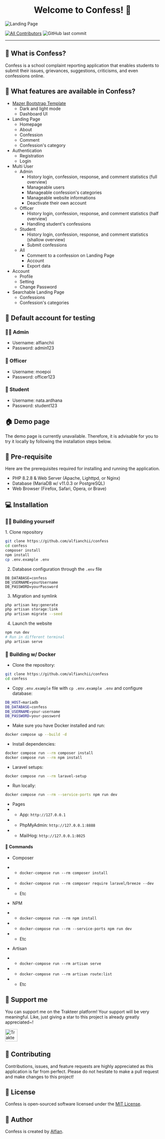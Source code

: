 <h1 align="center">Welcome to Confess! 👋</h1>

![Landing Page](https://github.com/alfianchii/confess/blob/main/public/images/confess-welcome.png?raw=true)

[![All Contributors](https://img.shields.io/github/contributors/alfianchii/confess)](https://github.com/alfianchii/confess/graphs/contributors)
![GitHub last commit](https://img.shields.io/github/last-commit/alfianchii/confess)

---

<h2 id="tentang">🤔 What is Confess?</h2>

Confess is a school complaint reporting application that enables students to submit their issues, grievances, suggestions, criticisms, and even confessions online.

<h2 id="fitur">🤨 What features are available in Confess?</h2>

-   [Mazer Bootstrap Template](https://github.com/zuramai/mazer)
    -   Dark and light mode
    -   Dashboard UI
-   Landing Page
    -   Homepage
    -   About
    -   Confession
    -   Comment
    -   Confession's category
-   Authentication
    -   Registration
    -   Login
-   Multi User
    -   Admin
        -   History login, confession, response, and comment statistics (full overview)
        -   Manageable users
        -   Manageable confession's categories
        -   Manageable website informations
        -   Deactivate their own account
    -   Officer
        -   History login, confession, response, and comment statistics (half overview)
        -   Handling student's confessions
    -   Student
        -   History login, confession, response, and comment statistics (shallow overview)
        -   Submit confessions
    -   All
        -   Comment to a confession on Landing Page
        -   Account
        -   Export data
-   Account
    -   Profile
    -   Setting
    -   Change Password
-   Searchable Landing Page
    -   Confessions
    -   Confession's categories

<h2 id="testing-account">👤 Default account for testing</h2>

### 👨‍🏫 Admin

-   Username: alfianchii
-   Password: admin123

### 🧖 Officer

-   Username: moepoi
-   Password: officer123

### 🧗 Student

-   Username: nata.ardhana
-   Password: student123

<h2 id="demo">🏠 Demo page</h2>

<p>The demo page is currently unavailable. Therefore, it is advisable for you to try it locally by following the installation steps below.</p>

<h2 id="pre-requisite">💾 Pre-requisite</h2>

<p>Here are the prerequisites required for installing and running the application.</p>

-   PHP 8.2.8 & Web Server (Apache, Lighttpd, or Nginx)
-   Database (MariaDB w/ v11.0.3 or PostgreSQL)
-   Web Browser (Firefox, Safari, Opera, or Brave)

<h2 id="installation">💻 Installation</h2>

<h3 id="building-yourself">🏃‍♂️ Building yourself</h3>
1. Clone repository

```bash
git clone https://github.com/alfianchii/confess
cd confess
composer install
npm install
cp .env.example .env
```

2. Database configuration through the `.env` file

```
DB_DATABASE=confess
DB_USERNAME=yourUsername
DB_PASSWORD=yourPassword
```

3. Migration and symlink

```bash
php artisan key:generate
php artisan storage:link
php artisan migrate --seed
```

4. Launch the website

```bash
npm run dev
# Run in different terminal
php artisan serve
```

<h3 id="building-yourself">🐳 Building w/ Docker</h3>

-   Clone the repository:

```bash
git clone https://github.com/alfianchii/confess
cd confess
```

-   Copy `.env.example` file with `cp .env.example .env` and configure database:

```bash
DB_HOST=mariadb
DB_DATABASE=confess
DB_USERNAME=your-username
DB_PASSWORD=your-password
```

-   Make sure you have Docker installed and run:

```bash
docker compose up --build -d
```

-   Install dependencies:

```bash
docker compose run --rm composer install
docker compose run --rm npm install
```

-   Laravel setups:

```bash
docker compose run --rm laravel-setup
```

-   Run locally:

```bash
docker compose run --rm --service-ports npm run dev
```

-   Pages
-   -   App: `http://127.0.0.1`
-   -   PhpMyAdmin: `http://127.0.0.1:8888`
-   -   MailHog: `http://127.0.0.1:8025`

<h4 id="docker-commands">🔐 Commands</h4>

-   Composer
-   -   `docker-compose run --rm composer install`
-   -   `docker-compose run --rm composer require laravel/breeze --dev`
-   -   Etc

-   NPM
-   -   `docker-compose run --rm npm install`
-   -   `docker-compose run --rm --service-ports npm run dev`
-   -   Etc

-   Artisan
-   -   `docker-compose run --rm artisan serve`
-   -   `docker-compose run --rm artisan route:list`
-   -   Etc

<h2 id="dukungan">💌 Support me</h2>

<p>You can support me on the Trakteer platform! Your support will be very meaningful. Like, just giving a star to this project is already greatly appreciated~!</p>

<a href="https://trakteer.id/alfianchii/tip" target="_blank"><img id="wse-buttons-preview" src="https://cdn.trakteer.id/images/embed/trbtn-red-5.png" height="40" style="border:0px;height:40px;" alt="Trakteer Me"></a>

<h2 id="kontribusi">🤝 Contributing</h2>

<p>Contributions, issues, and feature requests are highly appreciated as this application is far from perfect. Please do not hesitate to make a pull request and make changes to this project!</p>

<h2 id="lisensi">📝 License</h2>

Confess is open-sourced software licensed under the [MIT License](./LICENSE).

<h2 id="pembuat">🧍 Author</h2>

<p>Confess is created by <a href="https://instagram.com/alfianchii">Alfian</a>.</p>
